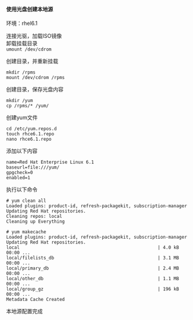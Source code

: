 #### 使用光盘创建本地源
环境：rhel6.1  

连接光驱，加载ISO镜像  
卸载挂载目录  
`umount /dev/cdrom`

创建目录，并重新挂载  
```
mkdir /rpms
mount /dev/cdrom /rpms
```

创建目录，保存光盘内容  
```
mkdir /yum
cp /rpms/* /yum/
```

创建yum文件  
```
cd /etc/yum.repos.d
touch rhce6.1.repo
nano rhce6.1.repo
```
添加以下内容  
```
name=Red Hat Enterprise Linux 6.1
baseurl=file:///yum/
gpgcheck=0
enabled=1
```

执行以下命令
```
# yum clean all
Loaded plugins: product-id, refresh-packagekit, subscription-manager
Updating Red Hat repositories.
Cleaning repos: local
Cleaning up Everything
```

```
# yum makecache
Loaded plugins: product-id, refresh-packagekit, subscription-manager
Updating Red Hat repositories.
local                                                    | 4.0 kB     00:00 ... 
local/filelists_db                                       | 3.1 MB     00:00 ... 
local/primary_db                                         | 2.4 MB     00:00 ... 
local/other_db                                           | 1.1 MB     00:00 ... 
local/group_gz                                           | 196 kB     00:00 ... 
Metadata Cache Created
```

本地源配置完成
